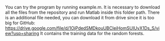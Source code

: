 You can try the program by running example.m. It is necessary to download all the files from the repository and run Matlab inside this folder path.
There is an additional file needed, you can download it from drive since it is too big for GitHub: https://drive.google.com/file/d/1OjPdedSMDkouUBCleiHomSUIUyX1Ds_S/view?usp=sharing
It contains the training data for the random forests.
